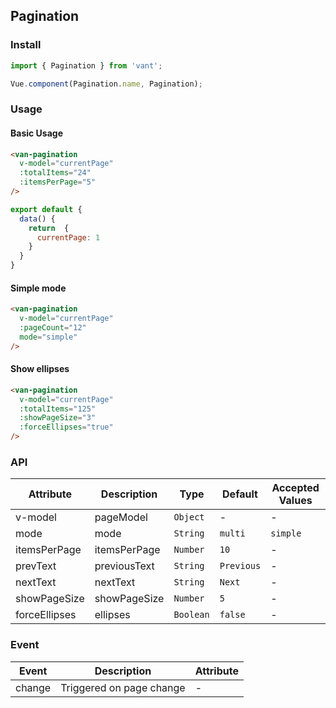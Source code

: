 ## Pagination

### Install
``` javascript
import { Pagination } from 'vant';

Vue.component(Pagination.name, Pagination);
```

### Usage

#### Basic Usage

```html
<van-pagination 
  v-model="currentPage" 
  :totalItems="24" 
  :itemsPerPage="5"
/>
```

```javascript
export default {
  data() {
    return  {
      currentPage: 1
    }
  }
}
```

#### Simple mode

```html
<van-pagination 
  v-model="currentPage" 
  :pageCount="12"
  mode="simple" 
/>
```

#### Show ellipses

```html
<van-pagination 
  v-model="currentPage" 
  :totalItems="125" 
  :showPageSize="3" 
  :forceEllipses="true"
/>
```

### API

| Attribute | Description | Type | Default | Accepted Values |
|-----------|-----------|-----------|-------------|-------------|
| v-model | pageModel | `Object` | - | - |
| mode | mode | `String` | `multi` | `simple`  |
| itemsPerPage | itemsPerPage | `Number` | `10` | - |
| prevText | previousText | `String` | `Previous` | - |
| nextText | nextText | `String` | `Next` | - |
| showPageSize | showPageSize | `Number` | `5` | - |
| forceEllipses | ellipses | `Boolean` | `false` | - |

### Event

| Event | Description | Attribute |
|-----------|-----------|-----------|
| change | Triggered on page change | - |
